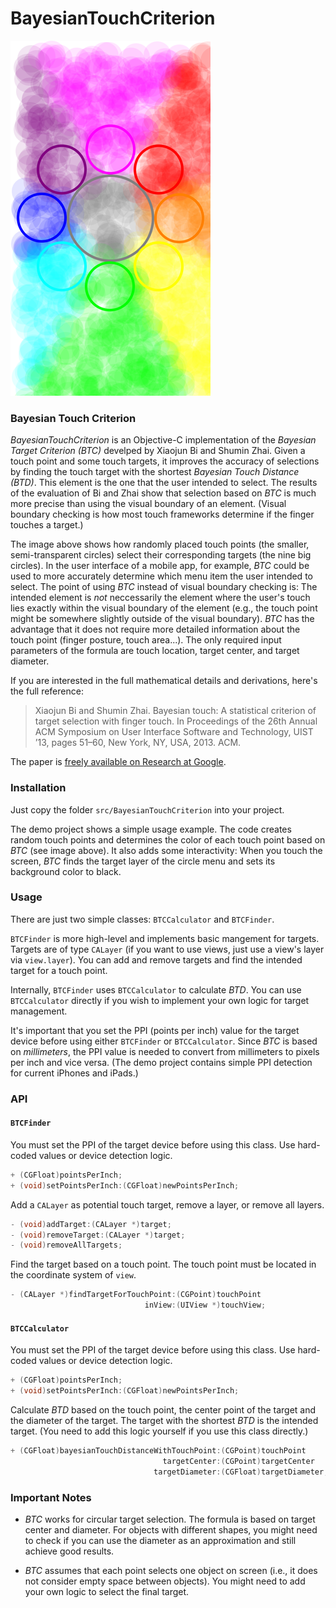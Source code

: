 BayesianTouchCriterion
======================

![BayesianTouchCriterion](https://github.com/fe9lix/BayesianTouchCriterion/blob/gh-pages/images/demo_app.png?raw=true)

### Bayesian Touch Criterion

*BayesianTouchCriterion* is an Objective-C implementation of the *Bayesian Target Criterion (BTC)* develped by Xiaojun Bi and Shumin Zhai. Given a touch point and some touch targets, it improves the accuracy of selections by finding the touch target with the shortest *Bayesian Touch Distance (BTD)*. This element is the one that the user intended to select. The results of the evaluation of Bi and Zhai show that selection based on *BTC* is much more precise than using the visual boundary of an element. (Visual boundary checking is how most touch frameworks determine if the finger touches a target.)

The image above shows how randomly placed touch points (the smaller, semi-transparent circles) select their corresponding targets (the nine big circles). In the user interface of a mobile app, for example, *BTC* could be used to more accurately determine which menu item the user intended to select. The point of using *BTC* instead of visual boundary checking is: The intended element is *not* neccessarily the element where the user's touch lies exactly within the visual boundary of the element (e.g., the touch point might be somewhere slightly outside of the visual boundary). *BTC* has the advantage that it does not require more detailed information about the touch point (finger posture, touch area...). The only required input parameters of the formula are touch location, target center, and target diameter.

If you are interested in the full mathematical details and derivations, here's the full reference: 

> Xiaojun Bi and Shumin Zhai. Bayesian touch: A statistical criterion of target selection with finger touch. In Proceedings of the 26th Annual ACM Symposium on User Interface Software and Technology, UIST ’13, pages 51–60, New York, NY, USA, 2013. ACM.

The paper is [freely available on Research at Google](http://research.google.com/pubs/archive/41644.pdf).

### Installation

Just copy the folder `src/BayesianTouchCriterion` into your project. 

The demo project shows a simple usage example. The code creates random touch points and determines the color of each touch point based on *BTC* (see image above). It also adds some interactivity: When you touch the screen, *BTC* finds the target layer of the circle menu and sets its background color to black. 

### Usage

There are just two simple classes: `BTCCalculator` and `BTCFinder`. 

`BTCFinder` is more high-level and implements basic mangement for targets. Targets are of type `CALayer` (if you want to use views, just use a view's layer via `view.layer`). You can add and remove targets and find the intended target for a touch point.

Internally, `BTCFinder` uses `BTCCalculator` to calculate *BTD*. You can use `BTCCalculator` directly if you wish to implement your own logic for target management. 

It's important that you set the PPI (points per inch) value for the target device before using either `BTCFinder` or `BTCCalculator`. Since *BTC* is based on *millimeters*, the PPI value is needed to convert from millimeters to pixels per inch and vice versa. (The demo project contains simple PPI detection for current iPhones and iPads.)

### API

#### `BTCFinder`

You must set the PPI of the target device before using this class. 
Use hard-coded values or device detection logic.
```objective-c
+ (CGFloat)pointsPerInch;
+ (void)setPointsPerInch:(CGFloat)newPointsPerInch;
```

Add a `CALayer` as potential touch target, remove a layer, or remove all layers.
```objective-c
- (void)addTarget:(CALayer *)target;
- (void)removeTarget:(CALayer *)target;
- (void)removeAllTargets;
```

Find the target based on a touch point. The touch point must be located in the coordinate system of `view`. 
```objective-c
- (CALayer *)findTargetForTouchPoint:(CGPoint)touchPoint
                              inView:(UIView *)touchView;
```

#### `BTCCalculator`

You must set the PPI of the target device before using this class. 
Use hard-coded values or device detection logic.
```objective-c
+ (CGFloat)pointsPerInch;
+ (void)setPointsPerInch:(CGFloat)newPointsPerInch;
```

Calculate *BTD* based on the touch point, the center point of the target and the diameter of the target. The target with the shortest *BTD* is the intended target. (You need to add this logic yourself if you use this class directly.)

```objective-c
+ (CGFloat)bayesianTouchDistanceWithTouchPoint:(CGPoint)touchPoint
                                  targetCenter:(CGPoint)targetCenter
                                targetDiameter:(CGFloat)targetDiameter;
```

### Important Notes

- *BTC* works for circular target selection. The formula is based on target center and diameter. For objects with different shapes, you might need to check if you can use the diameter as an approximation and still achieve good results. 

- *BTC* assumes that each point selects one object on screen (i.e., it does not consider empty space between objects). You might need to add your own logic to select the final target.
